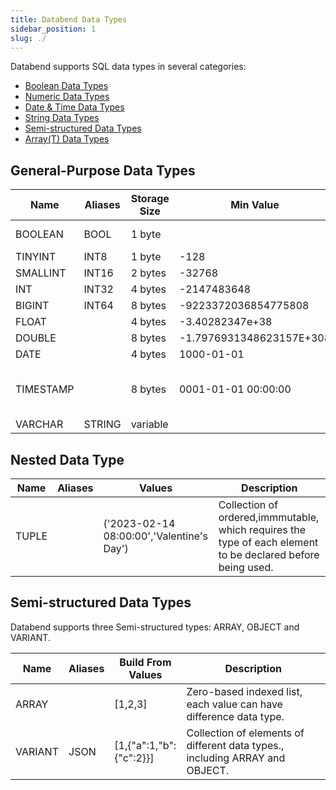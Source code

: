 ```yaml
---
title: Databend Data Types
sidebar_position: 1
slug: ./
---
```


Databend supports SQL data types in several categories:
* [Boolean Data Types](00-data-type-logical-types.md)
* [Numeric Data Types](10-data-type-numeric-types.md)
* [Date & Time Data Types](20-data-type-time-date-types.md)
* [String Data Types](30-data-type-string-types.md)
* [Semi-structured Data Types](40-data-type-semi-structured-types.md)
* [Array(T) Data Types](50-data-type-array-types.md)

## General-Purpose Data Types

| Name      |  Aliases     | Storage Size | Min Value                   | Max Value                       | Description 
|-----------|--------------| -------------| --------------------------- | ------------------------------- | -------
| BOOLEAN   |  BOOL        | 1 byte       |                             |                                 | Logical boolean (true/false)
| TINYINT   |  INT8        | 1 byte       |  -128                       |  127                            | 
| SMALLINT  |  INT16       | 2 bytes      |  -32768                     |  32767                          |
| INT       |  INT32       | 4 bytes      |  -2147483648                |  2147483647                     |
| BIGINT    |  INT64       | 8 bytes      |  -9223372036854775808       |  9223372036854775807            |
| FLOAT     |              | 4 bytes      |  -3.40282347e+38            | 3.40282347e+38                  |
| DOUBLE    |              | 8 bytes      |  -1.7976931348623157E+308   | 1.7976931348623157E+308         |
| DATE      |              | 4 bytes      |  1000-01-01                 | 9999-12-31                      | YYYY-MM-DD             
| TIMESTAMP |              | 8 bytes      |  0001-01-01 00:00:00        | 9999-12-31 23:59:59.999999 UTC  | YYYY-MM-DD hh:mm:ss[.fraction], up to microseconds (6 digits) precision
| VARCHAR   |  STRING      | variable     |                             |                                 | 

## Nested Data Type

| Name    |    Aliases   | Values       | Description
|---------|--------------|-------------------------|----------------
| TUPLE   |              | ('2023-02-14 08:00:00','Valentine's Day') | Collection of ordered,immmutable, which requires the type of each element to be declared before being used.

## Semi-structured Data Types

Databend supports three Semi-structured types: ARRAY, OBJECT and VARIANT.

| Name    |    Aliases   | Build From Values       | Description
|---------|--------------|-------------------------|----------------
| ARRAY   |              | [1,2,3]                 | Zero-based indexed list, each value can have difference data type.
| VARIANT |  JSON        | [1,{"a":1,"b":{"c":2}}] | Collection of elements of different data types., including ARRAY and OBJECT.
